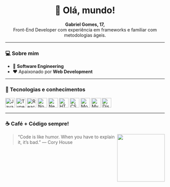 
<h1 align="center">👋 Olá, mundo!</h1>

<p align="center">
  <strong>Gabriel Gomes, 17,</strong><br/> 
  Front-End Developer com experiência em frameworks e familiar com metodologias ágeis.
</p>

---

### 💻 Sobre mim

- 🧠 **Software Engineering**
- ❤️ Apaixonado por **Web Development**


---

### 🧠 Tecnologias e conhecimentos

<p align="left">
  <img src="https://cdn.jsdelivr.net/gh/devicons/devicon/icons/javascript/javascript-original.svg" height="30" alt="JavaScript"/>
  <img src="https://cdn.jsdelivr.net/gh/devicons/devicon/icons/typescript/typescript-original.svg" height="30" alt="TypeScript"/>
  <img src="https://cdn.jsdelivr.net/gh/devicons/devicon/icons/react/react-original.svg" height="30" alt="React"/>
  <img src="https://cdn.jsdelivr.net/gh/devicons/devicon/icons/nodejs/nodejs-original.svg" height="30" alt="Node.js"/>
  <img src="https://cdn.jsdelivr.net/gh/devicons/devicon/icons/nextjs/nextjs-original.svg" height="30" alt="Next.js"/>
  <img src="https://cdn.jsdelivr.net/gh/devicons/devicon/icons/html5/html5-original.svg" height="30" alt="HTML"/>
  <img src="https://cdn.jsdelivr.net/gh/devicons/devicon/icons/css3/css3-original.svg" height="30" alt="CSS"/>
  <img src="https://cdn.jsdelivr.net/gh/devicons/devicon/icons/mongodb/mongodb-original.svg" height="30" alt="MongoDB"/>
  <img src="https://cdn.jsdelivr.net/gh/devicons/devicon/icons/mysql/mysql-original.svg" height="30" alt="MySQL"/>
  <img src="https://cdn.jsdelivr.net/gh/devicons/devicon/icons/discordjs/discordjs-original.svg" height="30" alt="Discord.js"/>
</p>

---

### ☕ Café + Código sempre!

<img align="right" src="https://user-images.githubusercontent.com/25181517/221354856-e7e3ecb0-5451-4f01-a9f1-6db076b945f5.gif" height="150"/>

> “Code is like humor. When you have to explain it, it’s bad.” — Cory House

